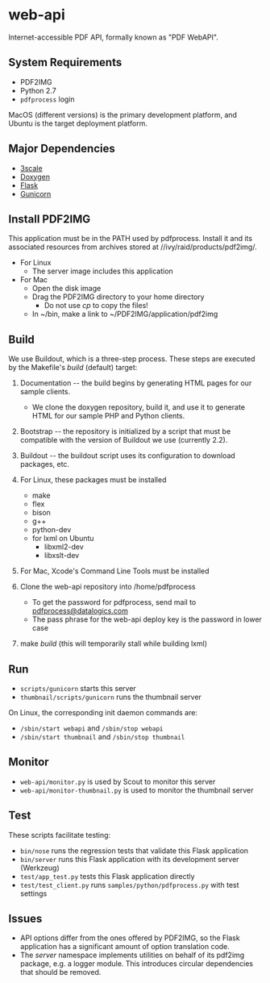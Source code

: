 # web-api

Internet-accessible PDF API, formally known as "PDF WebAPI".

## System Requirements

* PDF2IMG
* Python 2.7
* `pdfprocess` login

MacOS (different versions) is the primary development platform, and Ubuntu is the target deployment platform.

## Major Dependencies

* [3scale](http://3scale.net)
* [Doxygen](http://www.stack.nl/~dimitri/doxygen/)
* [Flask](http://flask.pocoo.org)
* [Gunicorn](http://gunicorn.org)

## Install PDF2IMG

This application must be in the PATH used by pdfprocess. Install it and its associated resources from archives stored at //ivy/raid/products/pdf2img/.

* For Linux
    * The server image includes this application
* For Mac
    * Open the disk image
    * Drag the PDF2IMG directory to your home directory
        * Do not use _cp_ to copy the files!
    * In ~/bin, make a link to ~/PDF2IMG/application/pdf2img

## Build

We use Buildout, which is a three-step process. These steps are executed by the Makefile's _build_ (default) target:

1. Documentation -- the build begins by generating HTML pages for our sample clients.
    * We clone the doxygen repository, build it, and use it to generate HTML for our sample PHP and Python clients.

2. Bootstrap -- the repository is initialized by a script that must be compatible with the version of Buildout we use (currently 2.2).

3. Buildout -- the buildout script uses its configuration to download packages, etc.

4. For Linux, these packages must be installed
    * make
    * flex
    * bison
    * g++
    * python-dev
    * for lxml on Ubuntu
        * libxml2-dev
        * libxslt-dev

5. For Mac, Xcode's Command Line Tools must be installed

6. Clone the web-api repository into /home/pdfprocess
    * To get the password for pdfprocess, send mail to pdfprocess@datalogics.com
    * The pass phrase for the web-api deploy key is the password in lower case

7. make _build_ (this will temporarily stall while building lxml)

## Run

* `scripts/gunicorn` starts this server
* `thumbnail/scripts/gunicorn` runs the thumbnail server

On Linux, the corresponding init daemon commands are:

* `/sbin/start webapi` and `/sbin/stop webapi`
* `/sbin/start thumbnail` and `/sbin/stop thumbnail`

## Monitor

* `web-api/monitor.py` is used by Scout to monitor this server
* `web-api/monitor-thumbnail.py` is used to monitor the thumbnail server

## Test

These scripts facilitate testing:

* `bin/nose` runs the regression tests that validate this Flask application
* `bin/server` runs this Flask application with its development server (Werkzeug)
* `test/app_test.py` tests this Flask application directly
* `test/test_client.py` runs `samples/python/pdfprocess.py` with test settings

## Issues

* API options differ from the ones offered by PDF2IMG, so the Flask application has a significant amount of option translation code.
* The _server_ namespace implements utilities on behalf of its pdf2img package, e.g. a logger module. This introduces circular dependencies that should be removed.
